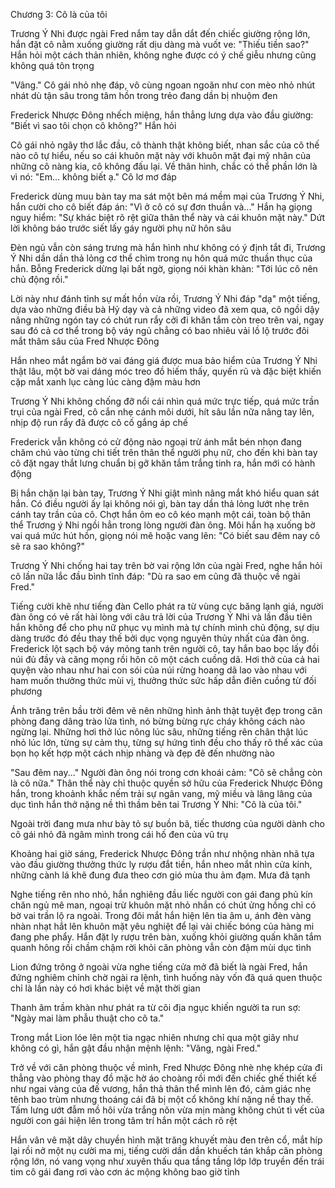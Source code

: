 




Chương 3: Cô là của tôi


Trương Ý Nhi được ngài Fred nắm tay dẫn dắt đến chiếc giường rộng lớn, hắn đặt cô nằm xuống giường rất dịu dàng mà vuốt ve: "Thiếu tiền sao?" Hắn hỏi một cách thản nhiên, không nghe được có ý chế giễu nhưng cũng không quá tôn trọng

"Vâng." Cô gái nhỏ nhẹ đáp, vô cùng ngoan ngoãn như con mèo nhỏ nhút nhát dù tận sâu trong tâm hồn trong trẻo đang dần bị nhuộm đen

Frederick Nhược Đông nhếch miệng, hắn thẳng lưng dựa vào đầu giường: "Biết vì sao tôi chọn cô không?" Hắn hỏi

Cô gái nhỏ ngây thơ lắc đầu, cô thành thật không biết, nhan sắc của cô thế nào cô tự hiểu, nếu so cái khuôn mặt này với khuôn mặt đại mỹ nhân của những cô nàng kia, cô không đấu lại. Về thân hình, chắc có thể phần lớn là vì nó: "Em... không biết ạ." Cô lơ mơ đáp

Frederick dùng muu bàn tay ma sát một bên má mềm mại của Trương Ý Nhi, hắn cười cho cô biết đáp án: "Vì ở cô có sự đơn thuần và..." Hắn hạ giọng nguy hiểm: "Sự khác biệt rõ rệt giữa thân thể này và cái khuôn mặt này." Dứt lời không báo trước siết lấy gáy người phụ nữ hôn sâu

Đèn ngủ vẫn còn sáng trưng mà hắn hình như không có ý định tắt đi, Trương Ý Nhi dần dần thả lỏng cơ thể chìm trong nụ hôn quá mức thuần thục của hắn. Bỗng Frederick dừng lại bất ngờ, giọng nói khàn khàn: "Tới lúc cô nên chủ động rồi."

Lời này như đánh tỉnh sự mất hồn vừa rồi, Trương Ý Nhi đáp "dạ" một tiếng, dựa vào những điều bà Hỷ dạy và cả những video đã xem qua, cô ngồi dậy nâng những ngón tay có chút run rẩy cởi đi khăn tắm còn treo trên vai, ngay sau đó cả cơ thể trong bộ váy ngủ chẳng có bao nhiêu vải lồ lộ trước đôi mắt thâm sâu của Fred Nhược Đông

Hắn nheo mắt ngắm bờ vai đáng giá được mua bảo hiểm của Trương Ý Nhi thật lâu, một bờ vai dáng móc treo đồ hiếm thấy, quyến rũ và đặc biệt khiến cặp mắt xanh lục càng lúc càng đậm màu hơn

Trương Ý Nhi không chống đỡ nổi cái nhìn quá mức trực tiếp, quá mức trần trụi của ngài Fred, cô cắn nhẹ cánh môi dưới, hít sâu lần nữa nâng tay lên, nhịp độ run rẩy đã được cô cố gắng áp chế

Frederick vẫn không có cử động nào ngoại trừ ánh mắt bén nhọn đang chăm chú vào từng chi tiết trên thân thể người phụ nữ, cho đến khi bàn tay cô đặt ngay thắt lưng chuẩn bị gỡ khăn tắm trắng tinh ra, hắn mới có hành động

Bị hắn chặn lại bàn tay, Trương Ý Nhi giật mình nâng mắt khó hiểu quan sát hắn. Có điều người ấy lại không nói gì, bàn tay dần thả lỏng lướt nhẹ trên cánh tay trần của cô. Chợt hắn ôm eo cô kéo mạnh một cái, toàn bộ thân thể Trương ý Nhi ngồi hẳn trong lòng người đàn ông. Môi hắn hạ xuống bờ vai quá mức hút hồn, giọng nói mê hoặc vang lên: "Có biết sau đêm nay cô sẽ ra sao không?"

Trương Ý Nhi chống hai tay trên bờ vai rộng lớn của ngài Fred, nghe hắn hỏi cô lần nữa lắc đầu bình tĩnh đáp: "Dù ra sao em cũng đã thuộc về ngài Fred."

Tiếng cười khẽ như tiếng đàn Cello phát ra từ vùng cực băng lạnh giá, người đàn ông có vẻ rất hài lòng với câu trả lời của Trương Ý Nhi và lần đầu tiên hắn không để cho phụ nữ phục vụ mình mà tự chính mình chủ động, sự dịu dàng trước đó đều thay thế bởi dục vọng nguyên thủy nhất của đàn ông. Frederick lột sạch bộ váy mỏng tanh trên người cô, tay hắn bao bọc lấy đồi núi đủ đầy và căng mọng rồi hôn cô một cách cuồng dã. Hơi thở của cả hai quyện vào nhau như hai con sói của núi rừng hoang dã lao vào nhau với ham muốn thưởng thức mùi vị, thưởng thức sức hấp dẫn điên cuồng từ đối phương

Ánh trăng trên bầu trời đêm vẽ nên những hình ảnh thật tuyệt đẹp trong căn phòng đang dâng trào lửa tình, nó bừng bừng rực cháy không cách nào ngừng lại. Những hơi thở lúc nông lúc sâu, những tiếng rên chân thật lúc nhỏ lúc lớn, từng sự cảm thụ, từng sự hứng tình đều cho thấy rõ thể xác của bọn họ kết hợp một cách nhịp nhàng và đẹp đẽ đến nhường nào

"Sau đêm nay..." Người đàn ông nói trong cơn khoái cảm: "Cô sẽ chẳng còn là cô nữa." Thân thể này chỉ thuộc quyền sở hữu của Frederick Nhược Đông hắn, trong khoảnh khắc nếm trải sự ngân vang, mỹ miều và lâng lâng của dục tình hắn thở nặng nề thì thầm bên tai Trương Ý Nhi: "Cô là của tôi."

Ngoài trời đang mưa như bày tỏ sự buồn bã, tiếc thương của người dành cho cô gái nhỏ đã ngâm mình trong cái hố đen của vũ trụ

Khoảng hai giờ sáng, Frederick Nhược Đông trần như nhộng nhàn nhã tựa vào đầu giường thưởng thức ly rượu đắt tiền, hắn nheo mắt nhìn cửa kính, những cành lá khẽ đung đưa theo cơn gió mùa thu ảm đạm. Mưa đã tạnh

Nghe tiếng rên nho nhỏ, hắn nghiêng đầu liếc người con gái đang phủ kín chăn ngủ mê man, ngoại trừ khuôn mặt nhỏ nhắn có chút ửng hồng chỉ có bờ vai trần lộ ra ngoài. Trong đôi mắt hắn hiện lên tia âm u, ánh đèn vàng nhàn nhạt hắt lên khuôn mặt yêu nghiệt để lại vài chiếc bóng của hàng mi đang phe phẩy. Hắn đặt ly rượu trên bàn, xuống khỏi giường quấn khăn tắm quanh hông rồi chầm chậm rời khỏi căn phòng vẫn còn đậm mùi dục tình

Lion đứng trông ở ngoài vừa nghe tiếng cửa mở đã biết là ngài Fred, hắn đứng nghiêm chỉnh chờ ngài ra lệnh, tình huống này vốn đã quá quen thuộc chỉ là lần này có hơi khác biệt về mặt thời gian

Thanh âm trầm khàn như phát ra từ cõi địa ngục khiến người ta run sợ: "Ngày mai làm phẫu thuật cho cô ta."

Trong mắt Lion lóe lên một tia ngạc nhiên nhưng chỉ qua một giây như không có gì, hắn gật đầu nhận mệnh lệnh: "Vâng, ngài Fred."

Trở về với căn phòng thuộc về mình, Fred Nhược Đông nhè nhẹ khép cửa đi thẳng vào phòng thay đồ mặc hờ áo choàng rồi mới đến chiếc ghế thiết kế như ngai vàng của đế vương, hắn thả thân thể mình lên đó, cảm giác nhẹ tênh bao trùm nhưng thoáng cái đã bị một cổ không khí nặng nề thay thế. Tấm lưng ướt đẫm mồ hôi vừa trắng nõn vừa mịn màng không chút tì vết của người con gái hiện lên trong tâm trí hắn một cách rõ rệt

Hắn vân vê mặt dây chuyền hình mặt trăng khuyết màu đen trên cổ, mắt híp lại rồi nở một nụ cười ma mị, tiếng cười dần dần khuếch tán khắp căn phòng rộng lớn, nó vang vọng như xuyên thấu qua tầng tầng lớp lớp truyền đến trái tim cô gái đang rơi vào cơn ác mộng không bao giờ tỉnh




